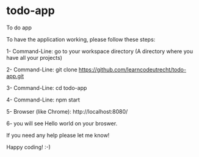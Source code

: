 # todo-app
To do app

To have the application working, please follow these steps:


1- Command-Line: go to your workspace directory (A directory where you have all your projects)

2- Command-Line: git clone https://github.com/learncodeutrecht/todo-app.git

3- Command-Line: cd todo-app

4- Command-Line: npm start

5- Browser (like Chrome):  http://localhost:8080/

6- you will see Hello world on your broswer. 



 If you need any help please let me know! 

 Happy coding! :-)